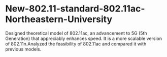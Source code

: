 # New-802.11-standard-802.11ac-Northeastern-University
Designed theoretical model of 802.11ac, an advancement to 5G (5th Generation) that appreciably enhances speed. 
It is a more scalable version of 802.11n.Analyzed the feasibility of 802.11ac and compared it with previous models.
